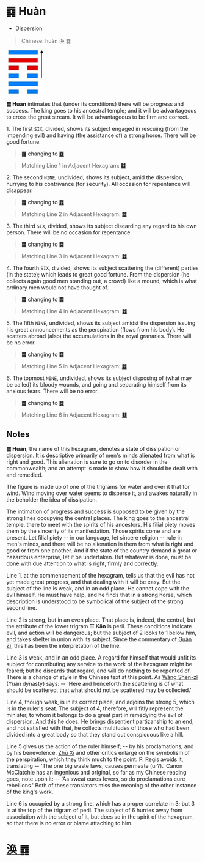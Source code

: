 # ䷺ Huàn

* Dispersion

> Chinese: huàn 涣 ䷺

<a id="p-194"/>

<img src="shapes/59.10.jpg" width="101" alt="涣">

**䷺ Huàn** intimates that (under its conditions) there will be progress and success. The king goes to his ancestral temple; and it will be advantageous to cross the great stream. It will be advantageous to be firm and correct.

1.<a id="59.1"/> The first `SIX`, divided, shows its subject engaged in rescuing (from the impending evil) and having (the assistance of) a strong horse. There will be good fortune.

> **䷺** changing to [**䷼**](e4b8ade5ad9azhongfu.md#60.1)

> Matching Line 1 in Adjacent Hexagram: [**䷻**](e88a82jie.md#60.1)

2.<a id="59.2"/> The second `NINE`, undivided, shows its subject, amid the dispersion, hurrying to his contrivance (for security). All occasion for repentance will disappear.

> **䷺** changing to [**䷓**](e8a782guan.md#20.2)

> Matching Line 2 in Adjacent Hexagram: [**䷻**](e88a82jie.md#60.2)

<a id="p-195"/>

3.<a id="59.3"/> The third `SIX`, divided, shows its subject discarding any regard to his own person. There will be no occasion for repentance.

> **䷺** changing to [**䷸**](e5b7bdxun.md#57.3)

> Matching Line 3 in Adjacent Hexagram: [**䷻**](e88a82jie.md#60.3)

4.<a id="59.4"/> The fourth `SIX`, divided, shows its subject scattering the (different) parties (in the state); which leads to great good fortune. From the dispersion (he collects again good men standing out, a crowd) like a mound, which is what ordinary men would not have thought of.

> **䷺** changing to [**䷅**](e8aebcsong.md#6.4)

> Matching Line 4 in Adjacent Hexagram: [**䷻**](e88a82jie.md#60.4)

5.<a id="59.5"/> The fifth `NINE`, undivided, shows its subject amidst the dispersion issuing his great announcements as the perspiration (flows from his body). He scatters abroad (also) the accumulations in the royal granaries. There will be no error.

> **䷺** changing to [**䷃**](e89299meng.md#4.5)

> Matching Line 5 in Adjacent Hexagram: [**䷻**](e88a82jie.md#60.5)

<a id="p-196"/>

6.<a id="59.6"/> The topmost `NINE`, undivided, shows its subject disposing of (what may be called) its bloody wounds, and going and separating himself from its anxious fears. There will be no error.

> **䷺** changing to [**䷜**](e59d8ekan.md#29.6)

> Matching Line 6 in Adjacent Hexagram: [**䷻**](e88a82jie.md#60.6)

## Notes

**䷺ Huàn**, the name of this hexagram, denotes a state of dissipation or dispersion. It is descriptive primarily of men's minds alienated from what is right and good. This alienation is sure to go on to disorder in the commonwealth; and an attempt is made to show how it should be dealt with and remedied.

The figure is made up of one of the trigrams for water and over it that for wind. Wind moving over water seems to disperse it, and awakes naturally in the beholder the idea of dissipation.

The intimation of progress and success is supposed to be given by the strong lines occupying the central places. The king goes to the ancestral temple, there to meet with the spirits of his ancestors. His filial piety moves them by the sincerity of its manifestation. Those spirits come and are present. Let filial piety -- in our language, let sincere religion -- rule in men's minds, and there will be no alienation in them from what is right and good or from one another. And if the state of the country demand a great or hazardous enterprise, let it be undertaken. But whatever is done, must be done with due attention to what is right, firmly and correctly.

Line 1, at the commencement of the hexagram, tells us that the evil has not yet made great progress, and that dealing with it will be easy. But the subject of the line is weak, and in an odd place. He cannot cope with the evil himself. He must have help, and he finds that in a strong horse, which description is understood to be symbolical of the subject of the strong second line.

Line 2 is strong, but in an even place. That place is, indeed, the central, but the attribute of the lower trigram **☵ Kǎn** is peril. These conditions indicate evil, and action will be dangerous; but the subject of 2 looks to 1 below him, and takes shelter in union with its subject. Since the commentary of [Guǎn Zǐ](https://en.wikipedia.org/wiki/Guanzi_(text)), this has been the interpretation of the line.

Line 3 is weak, and in an odd place. A regard for himself that would unfit its subject for contributing any service to the work of the hexagram might be feared; but he discards that regard, and will do nothing to be repented of. There is a change of style in the Chinese text at this point. As [Wáng Shēn-zǐ](https://ctext.org/searchbooks.pl?if=gb&author=王申子&remap=gb) (Yuán dynasty) says: -- 'Here and henceforth the scattering is of what should be scattered, that what should not be scattered may be collected.'

Line 4, though weak, is in its correct place, and adjoins the strong 5, which is in the ruler's seat. The subject of 4, therefore, will fitly represent the minister, to whom it belongs to do a great part in remedying the evil of dispersion. And this he does. He brings dissentient partizanship to an end; and not satisfied with that, he collects multitudes of those who had been divided into a great body so that they stand out conspicuous like a hill.

Line 5 gives us the action of the ruler himself; -- by his proclamations, and by his benevolence. [Zhū Xī](https://en.wikipedia.org/wiki/Zhu_Xi) and other critics enlarge on the symbolism of the perspiration, which they think much to the point. P. Regis avoids it, translating -- 'The one big waste laws, causes permeate (ur?).' Canon McClatchie has an ingenious and original, so far as my Chinese reading goes, note upon it: -- 'As sweat cures fevers, so do proclamations cure rebellions.' Both of these translators miss the meaning of the other instance of the king's work.

Line 6 is occupied by a strong line, which has a proper correlate in 3; but 3 is at the top of the trigram of peril. The subject of 6 hurries away from association with the subject of it, but does so in the spirit of the hexagram, so that there is no error or blame attaching to him.

# [涣 ䷺](e6b6a3huan_cn.md)
